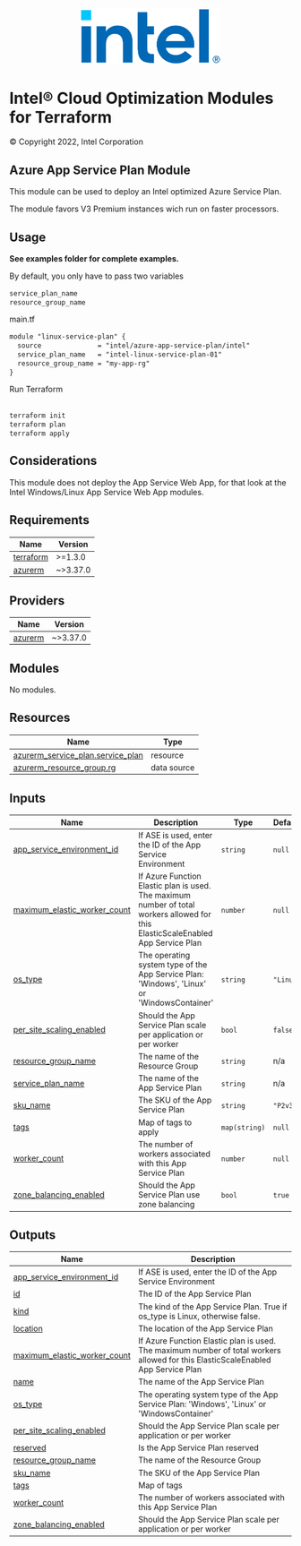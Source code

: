 
<p align="center">
  <img src="https://github.com/intel/terraform-intel-azure-app-service-plan/blob/main/images/logo-classicblue-800px.png?raw=true" alt="Intel Logo" width="250"/>
</p>

# Intel® Cloud Optimization Modules for Terraform

© Copyright 2022, Intel Corporation

## Azure App Service Plan Module

This module can be used to deploy an Intel optimized Azure Service Plan.

The module favors V3 Premium instances wich run on faster processors.

## Usage

**See examples folder for complete examples.**

By default, you only have to pass two variables

```hcl
service_plan_name
resource_group_name      
```

main.tf

```hcl
module "linux-service-plan" {
  source              = "intel/azure-app-service-plan/intel"
  service_plan_name   = "intel-linux-service-plan-01"
  resource_group_name = "my-app-rg"
}
```

Run Terraform

```hcl

terraform init  
terraform plan
terraform apply 
```

## Considerations

This module does not deploy the App Service Web App, for that look at the Intel Windows/Linux App Service Web App modules.

<!-- BEGIN_TF_DOCS -->
## Requirements

| Name | Version |
|------|---------|
| <a name="requirement_terraform"></a> [terraform](#requirement\_terraform) | >=1.3.0 |
| <a name="requirement_azurerm"></a> [azurerm](#requirement\_azurerm) | ~>3.37.0 |

## Providers

| Name | Version |
|------|---------|
| <a name="provider_azurerm"></a> [azurerm](#provider\_azurerm) | ~>3.37.0 |

## Modules

No modules.

## Resources

| Name | Type |
|------|------|
| [azurerm_service_plan.service_plan](https://registry.terraform.io/providers/hashicorp/azurerm/latest/docs/resources/service_plan) | resource |
| [azurerm_resource_group.rg](https://registry.terraform.io/providers/hashicorp/azurerm/latest/docs/data-sources/resource_group) | data source |

## Inputs

| Name | Description | Type | Default | Required |
|------|-------------|------|---------|:--------:|
| <a name="input_app_service_environment_id"></a> [app\_service\_environment\_id](#input\_app\_service\_environment\_id) | If ASE is used, enter the ID of the App Service Environment | `string` | `null` | no |
| <a name="input_maximum_elastic_worker_count"></a> [maximum\_elastic\_worker\_count](#input\_maximum\_elastic\_worker\_count) | If Azure Function Elastic plan is used. The maximum number of total workers allowed for this ElasticScaleEnabled App Service Plan | `number` | `null` | no |
| <a name="input_os_type"></a> [os\_type](#input\_os\_type) | The operating system type of the App Service Plan: 'Windows', 'Linux' or 'WindowsContainer' | `string` | `"Linux"` | no |
| <a name="input_per_site_scaling_enabled"></a> [per\_site\_scaling\_enabled](#input\_per\_site\_scaling\_enabled) | Should the App Service Plan scale per application or per worker | `bool` | `false` | no |
| <a name="input_resource_group_name"></a> [resource\_group\_name](#input\_resource\_group\_name) | The name of the Resource Group | `string` | n/a | yes |
| <a name="input_service_plan_name"></a> [service\_plan\_name](#input\_service\_plan\_name) | The name of the App Service Plan | `string` | n/a | yes |
| <a name="input_sku_name"></a> [sku\_name](#input\_sku\_name) | The SKU of the App Service Plan | `string` | `"P2v3"` | no |
| <a name="input_tags"></a> [tags](#input\_tags) | Map of tags to apply | `map(string)` | `null` | no |
| <a name="input_worker_count"></a> [worker\_count](#input\_worker\_count) | The number of workers associated with this App Service Plan | `number` | `null` | no |
| <a name="input_zone_balancing_enabled"></a> [zone\_balancing\_enabled](#input\_zone\_balancing\_enabled) | Should the App Service Plan use zone balancing | `bool` | `true` | no |

## Outputs

| Name | Description |
|------|-------------|
| <a name="output_app_service_environment_id"></a> [app\_service\_environment\_id](#output\_app\_service\_environment\_id) | If ASE is used, enter the ID of the App Service Environment |
| <a name="output_id"></a> [id](#output\_id) | The ID of the App Service Plan |
| <a name="output_kind"></a> [kind](#output\_kind) | The kind of the App Service Plan. True if os\_type is Linux, otherwise false. |
| <a name="output_location"></a> [location](#output\_location) | The location of the App Service Plan |
| <a name="output_maximum_elastic_worker_count"></a> [maximum\_elastic\_worker\_count](#output\_maximum\_elastic\_worker\_count) | If Azure Function Elastic plan is used. The maximum number of total workers allowed for this ElasticScaleEnabled App Service Plan |
| <a name="output_name"></a> [name](#output\_name) | The name of the App Service Plan |
| <a name="output_os_type"></a> [os\_type](#output\_os\_type) | The operating system type of the App Service Plan: 'Windows', 'Linux' or 'WindowsContainer' |
| <a name="output_per_site_scaling_enabled"></a> [per\_site\_scaling\_enabled](#output\_per\_site\_scaling\_enabled) | Should the App Service Plan scale per application or per worker |
| <a name="output_reserved"></a> [reserved](#output\_reserved) | Is the App Service Plan reserved |
| <a name="output_resource_group_name"></a> [resource\_group\_name](#output\_resource\_group\_name) | The name of the Resource Group |
| <a name="output_sku_name"></a> [sku\_name](#output\_sku\_name) | The SKU of the App Service Plan |
| <a name="output_tags"></a> [tags](#output\_tags) | Map of tags |
| <a name="output_worker_count"></a> [worker\_count](#output\_worker\_count) | The number of workers associated with this App Service Plan |
| <a name="output_zone_balancing_enabled"></a> [zone\_balancing\_enabled](#output\_zone\_balancing\_enabled) | Should the App Service Plan scale per application or per worker |
<!-- END_TF_DOCS -->